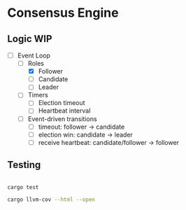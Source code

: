 # Consensus Engine

## Logic WIP
- [ ] Event Loop 
    - [ ] Roles
      - [x] Follower
      - [ ] Candidate
      - [ ] Leader
  - [ ] Timers
    - [ ] Election timeout
    - [ ] Heartbeat interval
  - [ ] Event-driven transitions
    - [ ] timeout: follower -> candidate
    - [ ] election win: candidate -> leader
    - [ ] receive heartbeat: candidate/follower -> follower
  
## Testing

```bash

cargo test

cargo llvm-cov --html --open
```